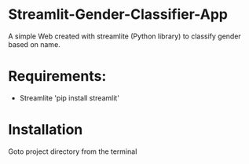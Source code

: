 # Streamlit-Gender-Classifier-App

A simple Web created with streamlite (Python library) to classify gender based on name.


# Requirements:
* Streamlite
'pip install streamlit'


# Installation
Goto project directory from the terminal
